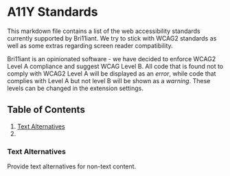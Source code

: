 # A11Y Standards

This markdown file contains a list of the web accessibility standards currently supported by Bri11iant. We try to stick with WCAG2 standards as well as some extras regarding screen reader compatibility.

Bri11iant is an opinionated software - we have decided to enforce WCAG2 Level A compliance and suggest WCAG Level B. All code that is found not to comply with WCAG2 Level A will be displayed as an *error*, while code that complies with Level A but not level B will be shown as a *warning*. These levels can be changed in the extension settings.

## Table of Contents

1. [Text Alternatives](###Text-Alternatives)
2. 

### Text Alternatives

Provide text alternatives for non-text content.

